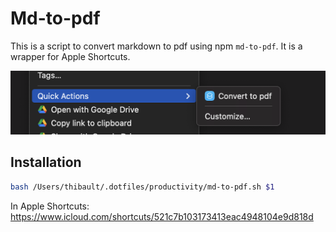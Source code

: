 # Md-to-pdf

This is a script to convert markdown to pdf using npm `md-to-pdf`. It is a wrapper for Apple Shortcuts.

![.Screenshot md to pdf command](./assets/md-to-pdf.png)

## Installation

```bash
bash /Users/thibault/.dotfiles/productivity/md-to-pdf.sh $1
```

In Apple Shortcuts: https://www.icloud.com/shortcuts/521c7b103173413eac4948104e9d818d

